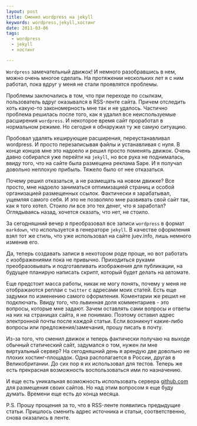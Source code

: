 ```yaml
--- 
layout: post
title: Сменил wordpress на jekyll
keywords: wordpress,jekyll,хостинг
date: 2011-03-06
tags:
  - wordpress
  - jekyll
  - хостинг

---
```

`Wordpress` замечательный движок! И немного разобравшись в нем, можно очень многое сделать. На протяжении нескольких лет я с ним
работал, пока вдруг у меня не стали проявлятся проблемы.

Проблемы заключались в том, что при переходе по ссылкам, пользователь вдруг оказывался в RSS-ленте сайта. Причем отследить хоть
какую-то закономерность мне так и не удалось. Частично проблема решилась после того, как я удалил все неиспользуемые расширения
`wordpress`. И некоторое время сайт проработал в нормальном режиме. Но сегодня я обнаружил ту же самую ситуацию. 

Пробовал удалять кеширующие расширения, переустанавливал wordpress. И просто перезаписывая файлы и устанавливая с нуля. В конце
концов мне это надоело и решил просто поменять движок. Очень давно собирался уже перейти на `jekyll`, но все рука не поднималась,
ввиду того, что на сайте была размещена реклама Sape. И я получал довольно неплохую прибыль. Тяжело было от нее отказаться.

Почему решил отказаться, а не размещать на новом движке? Все просто, мне надоело заниматься оптимизацией страниц и особой
организацией размещенных ссылок. Фактически я зарабатывал, ущемляя самого себя. И это не позволяло мне развивать свой сайт так,
как я того хотел. Стоило ли все это тех денег, что я заработал? Оглядываясь назад, хочется сказать, что нет, не стоило. 

За сегодняшний вечер я преобразовал все записи `wordpress` в формат `markdown`, что используется в генераторе `jekyll`. В
качестве оформления взял тот же стиль, что уже использовал на сайте juev.info, лишь
немного изменив его.

Да, теперь создавать записи в некотором роде проще, но вот работать с изображениями пока не привычно. Приходиться руками
преобразовывать и подготавливать изображения для публикации, на будущее планирую написать скрипт, который будет делать на
автомате.

Еще предстоит масса работы, никак не могу понять, почему у меня не отображаются реплаи с `twitter` с адресами моих статей. Есть
еще задумки по изменению самого оформления. Коментарии же решил не подключать. Ввиду того, что львинная доля комментариев - это
вопросы, которые мне задают. Зачем оставлять сами вопросы и ответы на них на страницах сайта, я не понимаю. Поэтому оставил
адрес электронной почты после каждой статьи. Если возникнут какие-либо вопросы или предложения/замечания, прошу писать в почту.

Из-за того, что сменил движок и теперь фактически получаю на выходе обычный статический сайт, задумался о том, нужен ли мне
виртуальный сервер? На сегодняшний день я арендую две довольно не плохих хостинг-площадок. Одна располагается в России, другая в
Великобритании. До сих пор я их использовал для тестов. Теперь же есть прекрасная возможность воспользоваться ими по
назначению. 

И еще есть уникальная возможность использовать сервера [github.com](https://github.com "GitHub Pages") для размещения своих
сайтов. Но над этим вопросом я еще буду думать. Времени еще есть до конца месяца.

P.S. Прошу прощения за то, что в RSS-ленте появились предыдущие статьи. Пришлось сменить адрес источника и статьи,
соответственно, снова оказались в ленте.
